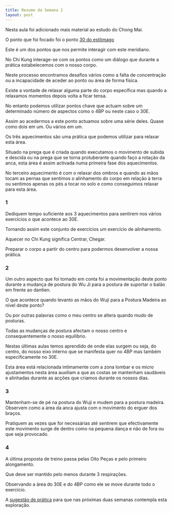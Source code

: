 ```yaml
---
title: Resumo da Semana 2
layout: post
---
```

Nesta aula foi adicionado mais material ao estudo do Chong Mai.

O ponto que foi focado foi o ponto [30 do estômago](https://s3-eu-west-1.amazonaws.com/ckdojo-habits/HaMar2014/avancadas/30e.jpg)

Este é um dos pontos que nos permite interagir com este meridiano. 

No Chi Kung interage-se com os pontos como um diálogo que durante a prática estabelecemos com o nosso corpo.

Neste processo encontramos desafios vários como a falta de concentração ou a incapacidade de aceder ao ponto ou área de forma física. 

Existe a vontade de relaxar alguma parte do corpo específica mas quando a relaxamos momentos depois volta a ficar tensa. 

No entanto podemos utilizar pontos chave que actuam sobre um determinado número de aspectos como o 4BP ou neste caso o 30E.

Assim ao acedermos a este ponto actuamos sobre uma série deles. Quase como dois em um. Ou vários em um.

Os três aquecimentos são uma prática que podemos utilizar para relaxar esta área.

Situado na prega que é criada quando executamos o movimento de subida e descida ou na prega que se torna protuberante quando faço a rotação da anca, esta área é assim activada numa primeira fase dos aquecimentos. 

No terceiro aquecimento é com o relaxar dos ombros e quando as mãos tocam as pernas que sentimos o alinhamento do corpo em relação à terra ou sentimos apenas os pés a tocar no solo e como conseguimos relaxar para esta área.

### 1

Dediquem tempo suficiente aos 3 aquecimentos para sentirem nos vários exercícios o que acontece ao 30E.  

Tornando assim este conjunto de exercícios um exercício de alinhamento. 

Aquecer no Chi Kung significa Centrar, Chegar. 

Preparar o corpo a partir do centro para podermos desenvolver a nossa prática. 

### 2

Um outro aspecto que foi tomado em conta foi a movimentação deste ponto durante a mudança de postura do Wu Ji para a postura de suportar o balão em frente ao dantien. 

O que acontece quando levanto as mãos do Wuji para a Postura Madeira ao nível deste ponto? 

Ou por outras palavras como o meu centro se altera quando mudo de posturas. 

Todas as mudanças de postura afectam o nosso centro e consequentemente o nosso equilíbrio. 

Nestas últimas aulas temos aprendido de onde elas surgem ou seja, do centro, do nosso eixo interno que se manifesta quer no 4BP mas também especificamente no 30E. 

Esta área está relacionada intimamente com a zona lombar e os micro ajustamentos nesta área auxiliam a que as costas se mantenham saudáveis e alinhadas durante as acções que criamos durante os nossos dias. 

### 3

Mantenham-se de pé na postura do Wuji e mudem para a postura madeira. Observem como a área da anca ajusta com o movimento do erguer dos braços. 

Pratiquem as vezes que for necessárias até sentirem que efectivamente este movimento surge de dentro como na pequena dança e não de fora ou que seja provocado. 

### 4

A última proposta de treino passa pelas Oito Peças e pelo primeiro alongamento.

Que deve ser mantido pelo menos durante 3 respirações. 

Observando a área do 30E e do 4BP como ele se move durante todo o exercício. 

A [sugestão de prática](https://s3-eu-west-1.amazonaws.com/ckdojo-habits/HaMar2014/avancadas/asemana2-4.pdf) para que nas próximas duas semanas contempla esta exploração.






